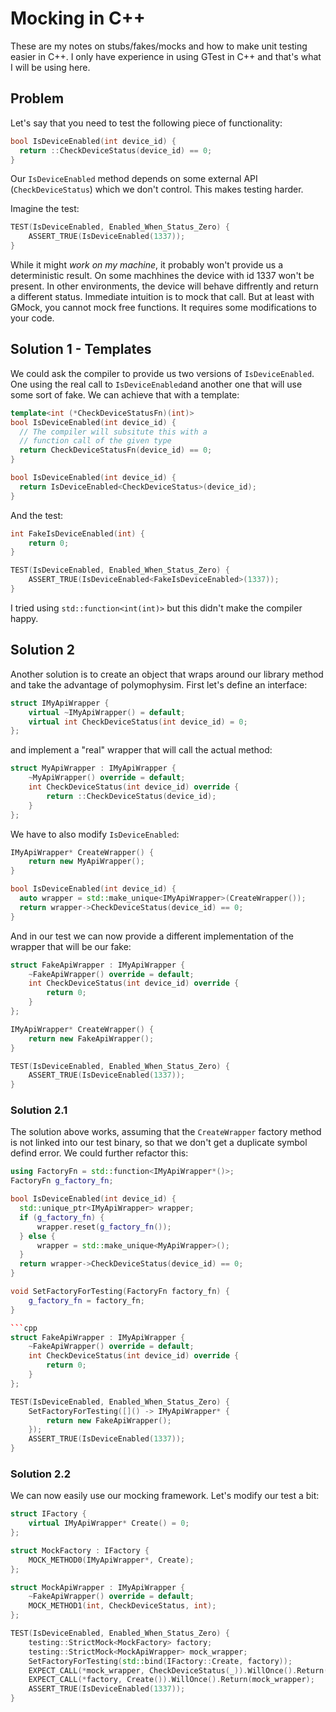 # Mocking in C++

These are my notes on stubs/fakes/mocks and how to make unit testing easier in C++.
I only have experience in using GTest in C++ and that's what I will be using here.

## Problem

Let's say that you need to test the following piece of functionality:

```cpp
bool IsDeviceEnabled(int device_id) {
  return ::CheckDeviceStatus(device_id) == 0;
}
```

Our `IsDeviceEnabled` method depends on some external API (`CheckDeviceStatus`)
which we don't control. This makes testing harder.

Imagine the test:

```cpp
TEST(IsDeviceEnabled, Enabled_When_Status_Zero) {
    ASSERT_TRUE(IsDeviceEnabled(1337));
}
```

While it might *work on my machine*, it probably won't provide us a deterministic
result. On some machhines the device with id 1337 won't be present.
In other environments, the device will behave diffrently and return a different status.
Immediate intuition is to mock that call. But at least with GMock, you cannot 
mock free functions. It requires some modifications to your code.

## Solution 1 - Templates
We could ask the compiler to provide us two versions of `IsDeviceEnabled`.
One using the real call to `IsDeviceEnabled`and another one that will
use some sort of fake. We can achieve that with a template:

```cpp
template<int (*CheckDeviceStatusFn)(int)>
bool IsDeviceEnabled(int device_id) {
  // The compiler will subsitute this with a 
  // function call of the given type
  return CheckDeviceStatusFn(device_id) == 0;
}

bool IsDeviceEnabled(int device_id) {
  return IsDeviceEnabled<CheckDeviceStatus>(device_id);
}
```

And the test:

```cpp
int FakeIsDeviceEnabled(int) {
    return 0;
}

TEST(IsDeviceEnabled, Enabled_When_Status_Zero) {
    ASSERT_TRUE(IsDeviceEnabled<FakeIsDeviceEnabled>(1337));
}
```

I tried using `std::function<int(int)>` but this didn't make the compiler happy.

## Solution 2

Another solution is to create an object that wraps around our library method
and take the advantage of polymophysim.
First let's define an interface:

```cpp
struct IMyApiWrapper {
    virtual ~IMyApiWrapper() = default;
    virtual int CheckDeviceStatus(int device_id) = 0;
};
```

and implement a "real" wrapper that will call the actual method:

```cpp
struct MyApiWrapper : IMyApiWrapper {
    ~MyApiWrapper() override = default;
    int CheckDeviceStatus(int device_id) override {
        return ::CheckDeviceStatus(device_id);
    }
};
```

We have to also modify `IsDeviceEnabled`:

```cpp
IMyApiWrapper* CreateWrapper() {
    return new MyApiWrapper();
}

bool IsDeviceEnabled(int device_id) {
  auto wrapper = std::make_unique<IMyApiWrapper>(CreateWrapper());
  return wrapper->CheckDeviceStatus(device_id) == 0;
}
```

And in our test we can now provide a different implementation of the wrapper
that will be our fake:

```cpp
struct FakeApiWrapper : IMyApiWrapper {
    ~FakeApiWrapper() override = default;
    int CheckDeviceStatus(int device_id) override {
        return 0;
    }
};

IMyApiWrapper* CreateWrapper() {
    return new FakeApiWrapper();
}

TEST(IsDeviceEnabled, Enabled_When_Status_Zero) {
    ASSERT_TRUE(IsDeviceEnabled(1337));
}
```

### Solution 2.1

The solution above works, assuming that the `CreateWrapper` factory method is not linked into our test binary, so that we don't get a duplicate symbol defind error.
We could further refactor this:

```cpp
using FactoryFn = std::function<IMyApiWrapper*()>;
FactoryFn g_factory_fn;

bool IsDeviceEnabled(int device_id) {
  std::unique_ptr<IMyApiWrapper> wrapper;
  if (g_factory_fn) {
      wrapper.reset(g_factory_fn());
  } else {
      wrapper = std::make_unique<MyApiWrapper>();
  }
  return wrapper->CheckDeviceStatus(device_id) == 0;
}

void SetFactoryForTesting(FactoryFn factory_fn) {
    g_factory_fn = factory_fn;
}

```cpp
struct FakeApiWrapper : IMyApiWrapper {
    ~FakeApiWrapper() override = default;
    int CheckDeviceStatus(int device_id) override {
        return 0;
    }
};

TEST(IsDeviceEnabled, Enabled_When_Status_Zero) {
    SetFactoryForTesting([]() -> IMyApiWrapper* {
        return new FakeApiWrapper();
    });
    ASSERT_TRUE(IsDeviceEnabled(1337));
}
```

### Solution 2.2

We can now easily use our mocking framework. Let's modify our test a bit:

```cpp
struct IFactory {
    virtual IMyApiWrapper* Create() = 0;
};

struct MockFactory : IFactory {
    MOCK_METHOD0(IMyApiWrapper*, Create);
};

struct MockApiWrapper : IMyApiWrapper {
    ~FakeApiWrapper() override = default;
    MOCK_METHOD1(int, CheckDeviceStatus, int);
};

TEST(IsDeviceEnabled, Enabled_When_Status_Zero) {
    testing::StrictMock<MockFactory> factory;
    testing::StrictMock<MockApiWrapper> mock_wrapper;
    SetFactoryForTesting(std::bind(IFactory::Create, factory));
    EXPECT_CALL(*mock_wrapper, CheckDeviceStatus(_)).WillOnce().Return(0);
    EXPECT_CALL(*factory, Create()).WillOnce().Return(mock_wrapper);
    ASSERT_TRUE(IsDeviceEnabled(1337));
}

```